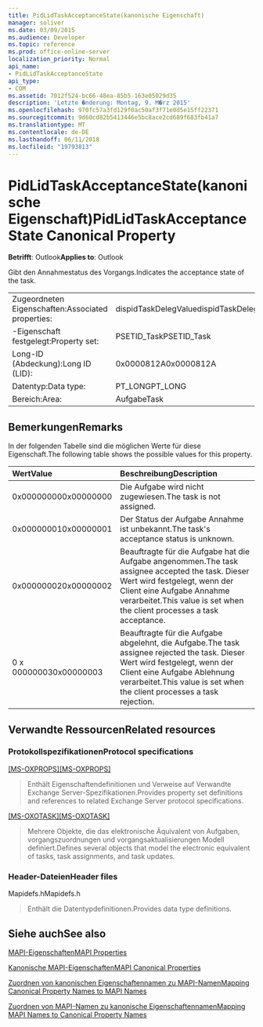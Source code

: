 ```yaml
---
title: PidLidTaskAcceptanceState(kanonische Eigenschaft)
manager: soliver
ms.date: 03/09/2015
ms.audience: Developer
ms.topic: reference
ms.prod: office-online-server
localization_priority: Normal
api_name:
- PidLidTaskAcceptanceState
api_type:
- COM
ms.assetid: 7012f524-bc66-48ea-85b5-163e05029d35
description: 'Letzte �nderung: Montag, 9. M�rz 2015'
ms.openlocfilehash: 970fc57a3fd129f0ac50af3f71e0d5e15ff22371
ms.sourcegitcommit: 9d60cd82b5413446e5bc8ace2cd689f683fb41a7
ms.translationtype: MT
ms.contentlocale: de-DE
ms.lasthandoff: 06/11/2018
ms.locfileid: "19793813"
---
```

# <a name="pidlidtaskacceptancestate-canonical-property"></a><span data-ttu-id="5076e-103">PidLidTaskAcceptanceState(kanonische Eigenschaft)</span><span class="sxs-lookup"><span data-stu-id="5076e-103">PidLidTaskAcceptanceState Canonical Property</span></span>

  
  
<span data-ttu-id="5076e-104">**Betrifft**: Outlook</span><span class="sxs-lookup"><span data-stu-id="5076e-104">**Applies to**: Outlook</span></span> 
  
<span data-ttu-id="5076e-105">Gibt den Annahmestatus des Vorgangs.</span><span class="sxs-lookup"><span data-stu-id="5076e-105">Indicates the acceptance state of the task.</span></span>
  
|||
|:-----|:-----|
|<span data-ttu-id="5076e-106">Zugeordneten Eigenschaften:</span><span class="sxs-lookup"><span data-stu-id="5076e-106">Associated properties:</span></span>  <br/> |<span data-ttu-id="5076e-107">dispidTaskDelegValue</span><span class="sxs-lookup"><span data-stu-id="5076e-107">dispidTaskDelegValue</span></span>  <br/> |
|<span data-ttu-id="5076e-108">-Eigenschaft festgelegt:</span><span class="sxs-lookup"><span data-stu-id="5076e-108">Property set:</span></span>  <br/> |<span data-ttu-id="5076e-109">PSETID_Task</span><span class="sxs-lookup"><span data-stu-id="5076e-109">PSETID_Task</span></span>  <br/> |
|<span data-ttu-id="5076e-110">Long-ID (Abdeckung):</span><span class="sxs-lookup"><span data-stu-id="5076e-110">Long ID (LID):</span></span>  <br/> |<span data-ttu-id="5076e-111">0x0000812A</span><span class="sxs-lookup"><span data-stu-id="5076e-111">0x0000812A</span></span>  <br/> |
|<span data-ttu-id="5076e-112">Datentyp:</span><span class="sxs-lookup"><span data-stu-id="5076e-112">Data type:</span></span>  <br/> |<span data-ttu-id="5076e-113">PT_LONG</span><span class="sxs-lookup"><span data-stu-id="5076e-113">PT_LONG</span></span>  <br/> |
|<span data-ttu-id="5076e-114">Bereich:</span><span class="sxs-lookup"><span data-stu-id="5076e-114">Area:</span></span>  <br/> |<span data-ttu-id="5076e-115">Aufgabe</span><span class="sxs-lookup"><span data-stu-id="5076e-115">Task</span></span>  <br/> |
   
## <a name="remarks"></a><span data-ttu-id="5076e-116">Bemerkungen</span><span class="sxs-lookup"><span data-stu-id="5076e-116">Remarks</span></span>

<span data-ttu-id="5076e-117">In der folgenden Tabelle sind die möglichen Werte für diese Eigenschaft.</span><span class="sxs-lookup"><span data-stu-id="5076e-117">The following table shows the possible values for this property.</span></span>
  
|<span data-ttu-id="5076e-118">**Wert**</span><span class="sxs-lookup"><span data-stu-id="5076e-118">**Value**</span></span>|<span data-ttu-id="5076e-119">**Beschreibung**</span><span class="sxs-lookup"><span data-stu-id="5076e-119">**Description**</span></span>|
|:-----|:-----|
|<span data-ttu-id="5076e-120">0x00000000</span><span class="sxs-lookup"><span data-stu-id="5076e-120">0x00000000</span></span>  <br/> |<span data-ttu-id="5076e-121">Die Aufgabe wird nicht zugewiesen.</span><span class="sxs-lookup"><span data-stu-id="5076e-121">The task is not assigned.</span></span>  <br/> |
|<span data-ttu-id="5076e-122">0x00000001</span><span class="sxs-lookup"><span data-stu-id="5076e-122">0x00000001</span></span>  <br/> |<span data-ttu-id="5076e-123">Der Status der Aufgabe Annahme ist unbekannt.</span><span class="sxs-lookup"><span data-stu-id="5076e-123">The task's acceptance status is unknown.</span></span>  <br/> |
|<span data-ttu-id="5076e-124">0x00000002</span><span class="sxs-lookup"><span data-stu-id="5076e-124">0x00000002</span></span>  <br/> |<span data-ttu-id="5076e-125">Beauftragte für die Aufgabe hat die Aufgabe angenommen.</span><span class="sxs-lookup"><span data-stu-id="5076e-125">The task assignee accepted the task.</span></span> <span data-ttu-id="5076e-126">Dieser Wert wird festgelegt, wenn der Client eine Aufgabe Annahme verarbeitet.</span><span class="sxs-lookup"><span data-stu-id="5076e-126">This value is set when the client processes a task acceptance.</span></span>  <br/> |
|<span data-ttu-id="5076e-127">0 x 00000003</span><span class="sxs-lookup"><span data-stu-id="5076e-127">0x00000003</span></span>  <br/> |<span data-ttu-id="5076e-128">Beauftragte für die Aufgabe abgelehnt, die Aufgabe.</span><span class="sxs-lookup"><span data-stu-id="5076e-128">The task assignee rejected the task.</span></span> <span data-ttu-id="5076e-129">Dieser Wert wird festgelegt, wenn der Client eine Aufgabe Ablehnung verarbeitet.</span><span class="sxs-lookup"><span data-stu-id="5076e-129">This value is set when the client processes a task rejection.</span></span>  <br/> |
   
## <a name="related-resources"></a><span data-ttu-id="5076e-130">Verwandte Ressourcen</span><span class="sxs-lookup"><span data-stu-id="5076e-130">Related resources</span></span>

### <a name="protocol-specifications"></a><span data-ttu-id="5076e-131">Protokollspezifikationen</span><span class="sxs-lookup"><span data-stu-id="5076e-131">Protocol specifications</span></span>

<span data-ttu-id="5076e-132">[[MS-OXPROPS]](http://msdn.microsoft.com/library/f6ab1613-aefe-447d-a49c-18217230b148%28Office.15%29.aspx)</span><span class="sxs-lookup"><span data-stu-id="5076e-132">[[MS-OXPROPS]](http://msdn.microsoft.com/library/f6ab1613-aefe-447d-a49c-18217230b148%28Office.15%29.aspx)</span></span>
  
> <span data-ttu-id="5076e-133">Enthält Eigenschaftendefinitionen und Verweise auf Verwandte Exchange Server-Spezifikationen.</span><span class="sxs-lookup"><span data-stu-id="5076e-133">Provides property set definitions and references to related Exchange Server protocol specifications.</span></span>
    
<span data-ttu-id="5076e-134">[[MS-OXOTASK]](http://msdn.microsoft.com/library/55600ec0-6195-4730-8436-59c7931ef27e%28Office.15%29.aspx)</span><span class="sxs-lookup"><span data-stu-id="5076e-134">[[MS-OXOTASK]](http://msdn.microsoft.com/library/55600ec0-6195-4730-8436-59c7931ef27e%28Office.15%29.aspx)</span></span>
  
> <span data-ttu-id="5076e-135">Mehrere Objekte, die das elektronische Äquivalent von Aufgaben, vorgangszuordnungen und vorgangsaktualisierungen Modell definiert.</span><span class="sxs-lookup"><span data-stu-id="5076e-135">Defines several objects that model the electronic equivalent of tasks, task assignments, and task updates.</span></span>
    
### <a name="header-files"></a><span data-ttu-id="5076e-136">Header-Dateien</span><span class="sxs-lookup"><span data-stu-id="5076e-136">Header files</span></span>

<span data-ttu-id="5076e-137">Mapidefs.h</span><span class="sxs-lookup"><span data-stu-id="5076e-137">Mapidefs.h</span></span>
  
> <span data-ttu-id="5076e-138">Enthält die Datentypdefinitionen.</span><span class="sxs-lookup"><span data-stu-id="5076e-138">Provides data type definitions.</span></span>
    
## <a name="see-also"></a><span data-ttu-id="5076e-139">Siehe auch</span><span class="sxs-lookup"><span data-stu-id="5076e-139">See also</span></span>



[<span data-ttu-id="5076e-140">MAPI-Eigenschaften</span><span class="sxs-lookup"><span data-stu-id="5076e-140">MAPI Properties</span></span>](mapi-properties.md)
  
[<span data-ttu-id="5076e-141">Kanonische MAPI-Eigenschaften</span><span class="sxs-lookup"><span data-stu-id="5076e-141">MAPI Canonical Properties</span></span>](mapi-canonical-properties.md)
  
[<span data-ttu-id="5076e-142">Zuordnen von kanonischen Eigenschaftennamen zu MAPI-Namen</span><span class="sxs-lookup"><span data-stu-id="5076e-142">Mapping Canonical Property Names to MAPI Names</span></span>](mapping-canonical-property-names-to-mapi-names.md)
  
[<span data-ttu-id="5076e-143">Zuordnen von MAPI-Namen zu kanonische Eigenschaftennamen</span><span class="sxs-lookup"><span data-stu-id="5076e-143">Mapping MAPI Names to Canonical Property Names</span></span>](mapping-mapi-names-to-canonical-property-names.md)

